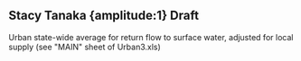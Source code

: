 ## Stacy Tanaka {amplitude:1} Draft
Urban state-wide average for return flow to surface water, adjusted for local supply (see "MAIN" sheet of Urban3.xls) 
